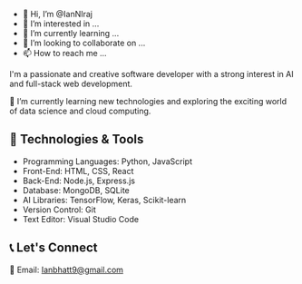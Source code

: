 - 👋 Hi, I’m @IanNIraj
- 👀 I’m interested in ...
- 🌱 I’m currently learning ...
- 💞️ I’m looking to collaborate on ...
- 📫 How to reach me ...

I'm a passionate and creative software developer with a strong interest in AI and full-stack web development.

🌱 I’m currently learning new technologies and exploring the exciting world of data science and cloud computing.

## 🚀 Technologies & Tools

- Programming Languages: Python, JavaScript
- Front-End: HTML, CSS, React
- Back-End: Node.js, Express.js
- Database: MongoDB, SQLite
- AI Libraries: TensorFlow, Keras, Scikit-learn
- Version Control: Git
- Text Editor: Visual Studio Code


## 📞 Let's Connect

📧 Email: Ianbhatt9@gmail.com
